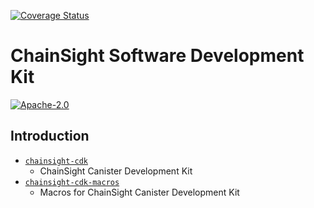 [![Coverage Status](https://coveralls.io/repos/github/horizonx-tech/chainsight-sdk/badge.svg?branch=main)](https://coveralls.io/github/horizonx-tech/chainsight-sdk?branch=main)

# ChainSight Software Development Kit

<p>
  <a href="https://github.com/horizonx-tech/ic-solidity-bindgen/blob/main/LICENSE">
    <img alt="Apache-2.0" src="https://img.shields.io/github/license/horizonx-tech/ic-solidity-bindgen"/>
  </a>
</p>

## Introduction

- [`chainsight-cdk`](chainsight-cdk)
  - ChainSight Canister Development Kit
- [`chainsight-cdk-macros`](chainsight-cdk-macros)
  - Macros for ChainSight Canister Development Kit
